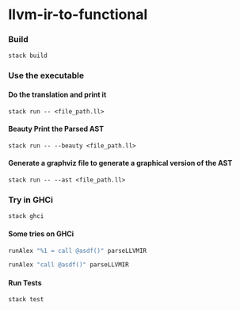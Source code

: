 # llvm-ir-to-functional

### Build

```
stack build
```

### Use the executable

#### Do the translation and print it

```
stack run -- <file_path.ll>
```

#### Beauty Print the Parsed AST

```
stack run -- --beauty <file_path.ll>
```

#### Generate a graphviz file to generate a graphical version of the AST

```
stack run -- --ast <file_path.ll>
```

### Try in GHCi

```
stack ghci
```

#### Some tries on GHCi

```haskell
runAlex "%1 = call @asdf()" parseLLVMIR
```

```haskell
runAlex "call @asdf()" parseLLVMIR
```

#### Run Tests

```haskell
stack test
```
